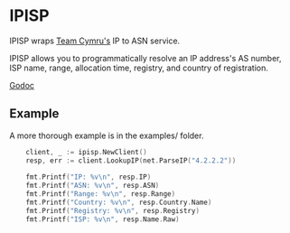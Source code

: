 # IPISP

IPISP wraps [Team Cymru's](http://www.team-cymru.org/IP-ASN-mapping.html) IP to ASN service.

IPISP allows you to programmatically resolve an IP address's AS number, ISP name, range, allocation time, registry, and country of registration.

[Godoc](https://godoc.org/github.com/ammario/ipisp)

## Example

A more thorough example is in the examples/ folder.

```go
	client, _ := ipisp.NewClient()
	resp, err := client.LookupIP(net.ParseIP("4.2.2.2"))
    
	fmt.Printf("IP: %v\n", resp.IP)
	fmt.Printf("ASN: %v\n", resp.ASN)
	fmt.Printf("Range: %v\n", resp.Range)
	fmt.Printf("Country: %v\n", resp.Country.Name)
	fmt.Printf("Registry: %v\n", resp.Registry)
	fmt.Printf("ISP: %v\n", resp.Name.Raw)

```